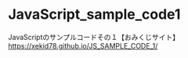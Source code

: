 # JavaScript_sample_code1
JavaScriptのサンプルコードその１【おみくじサイト】  
https://xekid78.github.io/JS_SAMPLE_CODE_1/
